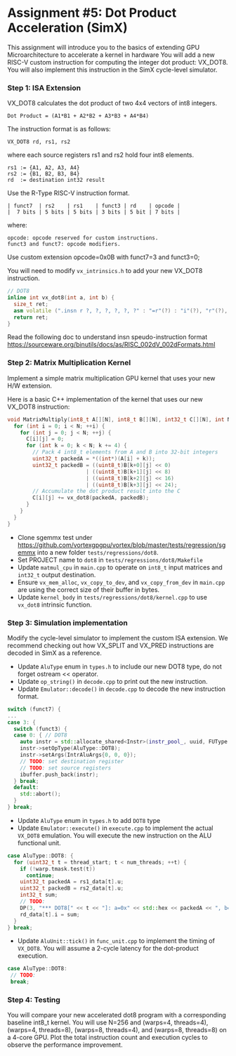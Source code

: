 # Assignment #5: Dot Product Acceleration (SimX)

This assignment will introduce you to the basics of extending GPU Microarchitecture to accelerate a kernel in hardware
You will add a new RISC-V custom instruction for computing the integer dot product: VX\_DOT8.
You will also implement this instruction in the SimX cycle-level simulator.

### Step 1: ISA Extension

VX\_DOT8 calculates the dot product of two 4x4 vectors of int8 integers.

```
Dot Product = (A1*B1 + A2*B2 + A3*B3 + A4*B4)
```

The instruction format is as follows:

```
VX_DOT8 rd, rs1, rs2
```
where each source registers rs1 and rs2 hold four int8 elements.

```
rs1 := {A1, A2, A3, A4}
rs2 := {B1, B2, B3, B4}
rd  := destination int32 result
```

Use the R-Type RISC-V instruction format.

```
| funct7  | rs2    | rs1    | funct3 | rd    | opcode |
|  7 bits | 5 bits | 5 bits | 3 bits | 5 bit | 7 bits |
```

where:

```
opcode: opcode reserved for custom instructions.
funct3 and funct7: opcode modifiers.
```
Use custom extension opcode=0x0B with funct7=3 and funct3=0;

You will need to modify `vx_intrinsics.h` to add your new VX_DOT8 instruction.

``` c++
// DOT8
inline int vx_dot8(int a, int b) {
  size_t ret;
  asm volatile (".insn r ?, ?, ?, ?, ?, ?" : "=r"(?) : "i"(?), "r"(?), "r"(?));
  return ret;
}

```

Read the following doc to understand insn speudo-instruction format
https://sourceware.org/binutils/docs/as/RISC_002dV_002dFormats.html

### Step 2: Matrix Multiplication Kernel

Implement a simple matrix multiplication GPU kernel that uses your new H/W extension.

Here is a basic C++ implementation of the kernel that uses our new VX\_DOT8 instruction:

``` c++
void MatrixMultiply(int8_t A[][N], int8_t B[][N], int32_t C[][N], int N) {
  for (int i = 0; i < N; ++i) {
    for (int j = 0; j < N; ++j) {
      C[i][j] = 0;
      for (int k = 0; k < N; k += 4) {
        // Pack 4 int8_t elements from A and B into 32-bit integers
        uint32_t packedA = *((int*)(A[i] + k));
        uint32_t packedB = ((uint8_t)B[k+0][j] << 0)
                         | ((uint8_t)B[k+1][j] << 8)
                         | ((uint8_t)B[k+2][j] << 16)
                         | ((uint8_t)B[k+3][j] << 24);
        // Accumulate the dot product result into the C
        C[i][j] += vx_dot8(packedA, packedB);
      }
    }
  }
}
```

- Clone sgemmx test under https://github.com/vortexgpgpu/vortex/blob/master/tests/regression/sgemmx into a new folder `tests/regressions/dot8`.
- Set PROJECT name to `dot8` in `tests/regressions/dot8/Makefile`
- Update `matmul_cpu` in `main.cpp` to operate on `int8_t` input matrices and `int32_t` output destination.
- Ensure `vx_mem_alloc`, `vx_copy_to_dev`, and `vx_copy_from_dev` in `main.cpp` are using the correct size of their buffer in bytes.
- Update `kernel_body` in `tests/regressions/dot8/kernel.cpp` to use `vx_dot8` intrinsic function.

### Step 3: Simulation implementation

Modify the cycle-level simulator to implement the custom ISA extension.
We recommend checking out how VX_SPLIT and VX_PRED instructions are decoded in SimX as a reference.

 - Update `AluType` enum in `types.h` to include our new DOT8 type, do not forget ostream << operator.
 - Update `op_string()` in `decode.cpp` to print out the new instruction.
 - Update `Emulator::decode()` in `decode.cpp` to decode the new instruction format.

``` c++
switch (funct7) {
...
case 3: {
  switch (funct3) {
  case 0: { // DOT8
    auto instr = std::allocate_shared<Instr>(instr_pool_, uuid, FUType::ALU);
    instr->setOpType(AluType::DOT8);
    instr->setArgs(IntrAluArgs{0, 0, 0});
    // TODO: set destination register
    // TODO: set source registers
    ibuffer.push_back(instr);
  } break;
  default:
    std::abort();
  }
} break;
```

 - Update `AluType` enum in `types.h` to add `DOT8` type
 - Update `Emulator::execute()` in `execute.cpp` to implement the actual `VX_DOT8` emulation. You will execute the new instruction on the ALU functional unit.

``` c++
case AluType::DOT8: {
  for (uint32_t t = thread_start; t < num_threads; ++t) {
    if (!warp.tmask.test(t))
      continue;
    uint32_t packedA = rs1_data[t].u;
    uint32_t packedB = rs2_data[t].u;
    int32_t sum;
    // TODO:
    DP(3, "*** DOT8[" << t << "]: a=0x" << std::hex << packedA << ", b=0x" << packedB << ", c=0x" << sum << std::dec);
    rd_data[t].i = sum;
  }
} break;
```

 - Update `AluUnit::tick()` in `func_unit.cpp` to implement the timing of `VX_DOT8`.
 You will assume a 2-cycle latency for the dot-product execution.

 ``` c++
case AluType::DOT8:
  // TODO:
  break;
 ```

### Step 4: Testing

You will compare your new accelerated dot8 program with a corresponding baseline int8_t kernel.
You will use N=256 and (warps=4, threads=4), (warps=4, threads=8), (warps=8, threads=4), and (warps=8, threads=8) on a 4-core GPU.
Plot the total instruction count and execution cycles to observe the performance improvement.
